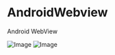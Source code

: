 # AndroidWebview
Android WebView

<img src="https://cloud.githubusercontent.com/assets/20424511/25084059/67e1ceae-230f-11e7-91af-63424d6d717f.png" alt="Image" style="max-width:100%;">
<img src="https://cloud.githubusercontent.com/assets/20424511/25084060/67e53404-230f-11e7-9017-c4ddbbbf0c99.png" alt="Image" style="max-width:100%;">
